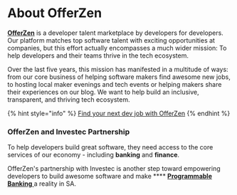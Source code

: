 # About OfferZen

[**OfferZen**](https://www.offerzen.com) is a developer talent marketplace by developers for developers. Our platform matches top software talent with exciting opportunities at companies, but this effort actually encompasses a much wider mission: To help developers and their teams thrive in the tech ecosystem.

Over the last five years, this mission has manifested in a multitude of ways: from our core business of helping software makers find awesome new jobs, to hosting local maker evenings and tech events or helping makers share their experiences on our blog. We want to help build an inclusive, transparent, and thriving tech ecosystem.

{% hint style="info" %}
[Find your next dev job with OfferZen](https://www.offerzen.com) &#x20;
{% endhint %}

### OfferZen and Investec Partnership

To help developers build great software, they need access to the core services of our economy - including **banking** and **finance**.&#x20;

OfferZen's partnership with Investec is another step toward empowering developers to build awesome software and make **** [**Programmable Banking** ](https://www.offerzen.com/community/investec/)a reality in SA. &#x20;

